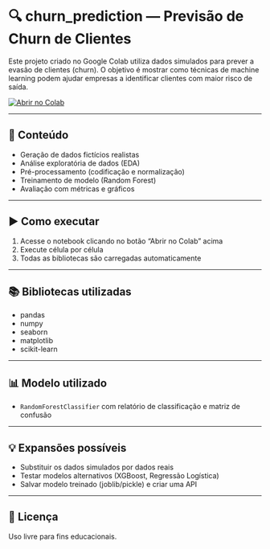 # 🔍 churn_prediction — Previsão de Churn de Clientes

Este projeto criado no Google Colab utiliza dados simulados para prever a evasão de clientes (churn). O objetivo é mostrar como técnicas de machine learning podem ajudar empresas a identificar clientes com maior risco de saída.

[![Abrir no Colab](https://colab.research.google.com/assets/colab-badge.svg)](https://colab.research.google.com/drive/1j8B_hnFLBOdo6VC4mcERQYDYHBV9RWs8)

---

## 📌 Conteúdo

- Geração de dados fictícios realistas
- Análise exploratória de dados (EDA)
- Pré-processamento (codificação e normalização)
- Treinamento de modelo (Random Forest)
- Avaliação com métricas e gráficos

---

## ▶️ Como executar

1. Acesse o notebook clicando no botão “Abrir no Colab” acima
2. Execute célula por célula
3. Todas as bibliotecas são carregadas automaticamente

---

## 📚 Bibliotecas utilizadas

- pandas  
- numpy  
- seaborn  
- matplotlib  
- scikit-learn  

---

## 📊 Modelo utilizado

- `RandomForestClassifier` com relatório de classificação e matriz de confusão

---

## 💡 Expansões possíveis

- Substituir os dados simulados por dados reais
- Testar modelos alternativos (XGBoost, Regressão Logística)
- Salvar modelo treinado (joblib/pickle) e criar uma API

---

## 🤝 Licença

Uso livre para fins educacionais.
